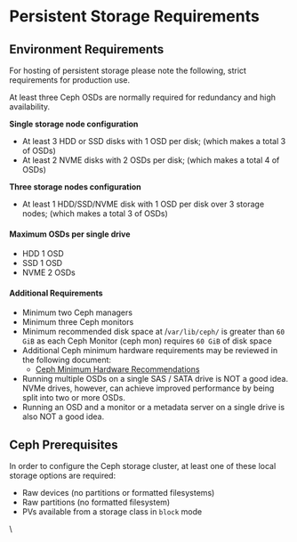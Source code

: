 # Persistent Storage Requirements

## Environment Requirements

For hosting of persistent storage please note the following, strict requirements for production use.

At least three Ceph OSDs are normally required for redundancy and high availability.

**Single storage node configuration**

* At least 3 HDD or SSD disks with 1 OSD per disk; (which makes a total 3 of OSDs)
* At least 2 NVME disks with 2 OSDs per disk; (which makes a total 4 of OSDs)

**Three storage nodes configuration**

* At least 1 HDD/SSD/NVME disk with 1 OSD per disk over 3 storage nodes; (which makes a total 3 of OSDs)

#### Maximum OSDs per single drive&#x20;

* HDD 1 OSD
* SSD 1 OSD
* NVME 2 OSDs

#### Additional Requirements

* Minimum two Ceph managers
* Minimum three Ceph monitors
* Minimum recommended disk space at /`var/lib/ceph/` is greater than `60 GiB` as each Ceph Monitor (ceph mon) requires `60 GiB` of disk space
* Additional Ceph minimum hardware requirements may be reviewed in the following document:
  * [Ceph Minimum Hardware Recommendations](https://docs.ceph.com/en/quincy/start/hardware-recommendations/#minimum-hardware-recommendations)
* Running multiple OSDs on a single SAS / SATA drive is NOT a good idea. NVMe drives, however, can achieve improved performance by being split into two or more OSDs.
* Running an OSD and a monitor or a metadata server on a single drive is also NOT a good idea.

## Ceph Prerequisites <a href="#ceph-prerequisites" id="ceph-prerequisites"></a>

In order to configure the Ceph storage cluster, at least one of these local storage options are required:

* Raw devices (no partitions or formatted filesystems)
* Raw partitions (no formatted filesystem)
* PVs available from a storage class in `block` mode

\

